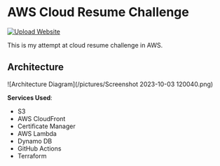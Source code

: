 # AWS Cloud Resume Challenge
[![Upload Website](https://github.com/rishabkumar7/aws-cloud-resume-challenge/actions/workflows/front-end-CICD.yml/badge.svg)](https://github.com/rishabkumar7/aws-cloud-resume-challenge/actions/workflows/front-end-CICD.yml)

This is my attempt at cloud resume challenge in AWS.


## Architecture

![Architecture Diagram](/pictures/Screenshot 2023-10-03 120040.png)

**Services Used**:

- S3
- AWS CloudFront
- Certificate Manager
- AWS Lambda
- Dynamo DB
- GitHub Actions
- Terraform


